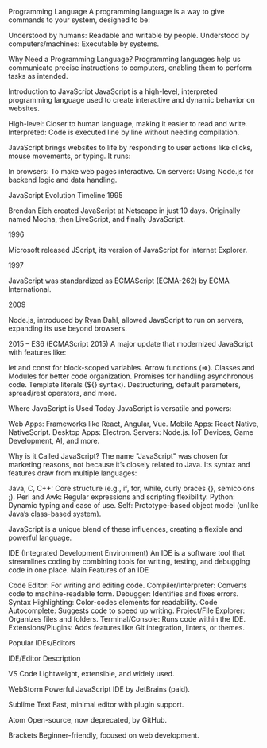 Programming Language
A programming language is a way to give commands to your system, designed to be:

Understood by humans: Readable and writable by people.
Understood by computers/machines: Executable by systems.

Why Need a Programming Language?
Programming languages help us communicate precise instructions to computers, enabling them to perform tasks as intended.

Introduction to JavaScript
JavaScript is a high-level, interpreted programming language used to create interactive and dynamic behavior on websites.

High-level: Closer to human language, making it easier to read and write.
Interpreted: Code is executed line by line without needing compilation.

JavaScript brings websites to life by responding to user actions like clicks, mouse movements, or typing. It runs:

In browsers: To make web pages interactive.
On servers: Using Node.js for backend logic and data handling.


JavaScript Evolution Timeline
1995

Brendan Eich created JavaScript at Netscape in just 10 days.
Originally named Mocha, then LiveScript, and finally JavaScript.

1996

Microsoft released JScript, its version of JavaScript for Internet Explorer.

1997

JavaScript was standardized as ECMAScript (ECMA-262) by ECMA International.

2009

Node.js, introduced by Ryan Dahl, allowed JavaScript to run on servers, expanding its use beyond browsers.

2015 – ES6 (ECMAScript 2015)
A major update that modernized JavaScript with features like:

let and const for block-scoped variables.
Arrow functions (=>).
Classes and Modules for better code organization.
Promises for handling asynchronous code.
Template literals (${} syntax).
Destructuring, default parameters, spread/rest operators, and more.


Where JavaScript is Used Today
JavaScript is versatile and powers:

Web Apps: Frameworks like React, Angular, Vue.
Mobile Apps: React Native, NativeScript.
Desktop Apps: Electron.
Servers: Node.js.
IoT Devices, Game Development, AI, and more.


Why is it Called JavaScript?
The name "JavaScript" was chosen for marketing reasons, not because it’s closely related to Java. Its syntax and features draw from multiple languages:

Java, C, C++: Core structure (e.g., if, for, while, curly braces {}, semicolons ;).
Perl and Awk: Regular expressions and scripting flexibility.
Python: Dynamic typing and ease of use.
Self: Prototype-based object model (unlike Java’s class-based system).

JavaScript is a unique blend of these influences, creating a flexible and powerful language.

IDE (Integrated Development Environment)
An IDE is a software tool that streamlines coding by combining tools for writing, testing, and debugging code in one place.
Main Features of an IDE

Code Editor: For writing and editing code.
Compiler/Interpreter: Converts code to machine-readable form.
Debugger: Identifies and fixes errors.
Syntax Highlighting: Color-codes elements for readability.
Code Autocomplete: Suggests code to speed up writing.
Project/File Explorer: Organizes files and folders.
Terminal/Console: Runs code within the IDE.
Extensions/Plugins: Adds features like Git integration, linters, or themes.

Popular IDEs/Editors



IDE/Editor
Description



VS Code
Lightweight, extensible, and widely used.


WebStorm
Powerful JavaScript IDE by JetBrains (paid).


Sublime Text
Fast, minimal editor with plugin support.


Atom
Open-source, now deprecated, by GitHub.


Brackets
Beginner-friendly, focused on web development.

